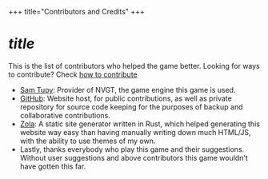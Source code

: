 +++
title="Contributors and Credits"
+++
# $title$
This is the list of contributors who helped the game better. Looking for ways to contribute? Check [how to contribute](@/contribute.md)
* [Sam Tupy](https://samtupy.com/): Provider of NVGT, the game engine this game is used.
* [GitHub](https://github.com): Website host, for public contributions, as well as private repository for source code keeping for the purposes of backup and collaborative contributions.
* [Zola](https://getzola.org): A static site generator written in Rust, which helped generating this website way easy than having manually writing down much HTML/JS, with the ability to use themes of my own.
* Lastly, thanks everybody who play this game and their suggestions. Without user suggestions and above contributors this game wouldn't have gotten this far.